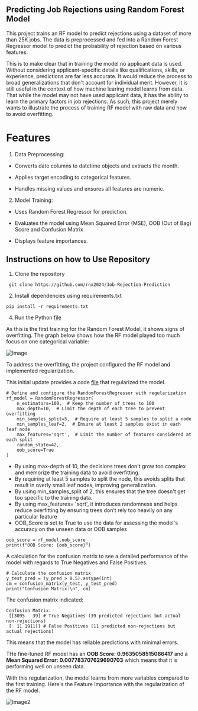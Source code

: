 ## Predicting Job Rejections using Random Forest Model

This project trains an RF model to predict rejections using a dataset of more than 25K jobs. The data is preprocessed and fed into 
a Random Forest Regressor model to predict the probability of rejection based on various features. 

This is to make clear that in training the model no applicant data is used. Without considering applicant-specific details like 
qualifications, skills, or experience, predictions are far less accurate. It would reduce the process to broad generalizations 
that don't account for individual merit. However, it is still useful in the context of how machine learing model learns from data. That
while the model may not have used applicant data, it has the ability to learn the primary factors in job rejections. As such, this project 
merely wants to illustrate the process of training RF model with raw data and how to avoid overfitting.

# Features

1. Data Preprocessing:

  - Converts date columns to datetime objects and extracts the month.

  - Applies target encoding to categorical features.

  - Handles missing values and ensures all features are numeric.

2. Model Training:

  - Uses Random Forest Regressor for prediction.

  - Evaluates the model using Mean Squared Error (MSE), OOB (Out of Bag) Score and Confusion Matrix

  - Displays feature importances.

## Instructions on how to Use Repository

1. Clone the repository 

``` git clone https://github.com/rnx2024/Job-Rejection-Prediction```

2. Install dependencies using requirements.txt
   
```pip install -r requirements.txt```

4. Run the Python [file](https://github.com/rnx2024/Job-Rejection-Prediction/blob/main/RF_Predict_Job_Rejections.py)

As this is the first training for the Random Forest Model, it shows signs of overfitting. 
The graph below shows how the RF model played too much focus on one categorical variable: 

![Image](https://github.com/rnx2024/Job-Rejection-Prediction/blob/main/feature_importance_firstprediction.png)

To address the overfitting, the project configured the RF model and implemented regularization.

This initial update provides a code [file](https://github.com/rnx2024/Predict-Job-Rejection-Using-Random-Forest/blob/main/Model-Enhancements/RF_model_regularized.py) that regularized the model.

```
# Define and configure the RandomForestRegressor with regularization
rf_model = RandomForestRegressor(
    n_estimators=100,  # Keep the number of trees to 100
    max_depth=10,  # Limit the depth of each tree to prevent overfitting
    min_samples_split=5,  # Require at least 5 samples to split a node
    min_samples_leaf=2,  # Ensure at least 2 samples exist in each leaf node
    max_features='sqrt',  # Limit the number of features considered at each split
    random_state=42,
    oob_score=True
)
```
- By using max-depth of 10, the decisions trees don't grow too complex and memorize the training data to avoid overfitting.
- By requiring at least 5 samples to split the node, this avoids splits that result in overly small leaf nodes, improving generalization.
- By using min_samples_split of 2, this ensures that the tree doesn't get too specific to the training data.
- By using max_features= 'sqrt', it introduces randomness and helps reduce overfitting by ensuring trees don’t rely too heavily on any particular feature
- OOB_Score is set to True to use the data for assessing the model's accuracy on the unseen data or OOB samples

```
oob_score = rf_model.oob_score_
print(f"OOB Score: {oob_score}")
```
A calculation for the confusion matrix to see a detailed performance of the model with regards to True Negatives and False Positives.

```
# Calculate the confusion matrix
y_test_pred = (y_pred > 0.5).astype(int)
cm = confusion_matrix(y_test, y_test_pred)
print("Confusion Matrix:\n", cm)
```
The confusion matrix indicated: 

```
Confusion Matrix:
 [[3095   39] # True Negatives (39 predicted rejections but actual non-rejections)
 [  11 1911]] # False Positives (11 predicted non-rejections but actual rejections)
 ```
This means that the model has reliable predictions with minimal errors.

THe fine-tuned RF model has an
**OOB Score: 0.9635058515086417** and a **Mean Squared Error: 0.007783707629690703** which means that it is performing well on unseen data.

With this regularization, the model learns from more variables compared to the first training. Here's the Feature Importance with the regularization of the RF model. 

![Image2]([https://github.com/rnx2024/Predict-Job-Rejection-Using-Random-Forest/blob/main/Model-Enhancements/feature-importance-regularization.png])

